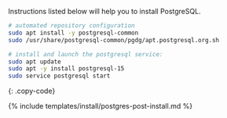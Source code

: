 Instructions listed below will help you to install PostgreSQL.

```bash
# automated repository configuration
sudo apt install -y postgresql-common
sudo /usr/share/postgresql-common/pgdg/apt.postgresql.org.sh

# install and launch the postgresql service:
sudo apt update
sudo apt -y install postgresql-15
sudo service postgresql start
```
{: .copy-code}

{% include templates/install/postgres-post-install.md %}
